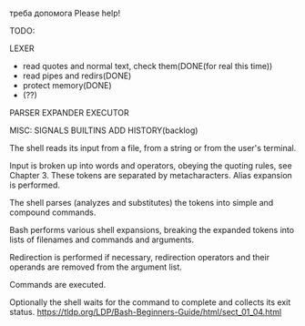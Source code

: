 треба допомога
Please help!



TODO:

LEXER
-	read quotes and normal text, check them(DONE(for real this time))
-	read pipes and redirs(DONE)
-	protect memory(DONE)
-	(??)

PARSER
EXPANDER
EXECUTOR



MISC:
SIGNALS
BUILTINS
ADD HISTORY(backlog)

The shell reads its input from a file, from a string or from the user's terminal.

Input is broken up into words and operators, obeying the quoting rules, see Chapter 3. These tokens are separated by metacharacters. Alias expansion is performed.

The shell parses (analyzes and substitutes) the tokens into simple and compound commands.

Bash performs various shell expansions, breaking the expanded tokens into lists of filenames and commands and arguments.

Redirection is performed if necessary, redirection operators and their operands are removed from the argument list.

Commands are executed.

Optionally the shell waits for the command to complete and collects its exit status.
https://tldp.org/LDP/Bash-Beginners-Guide/html/sect_01_04.html
